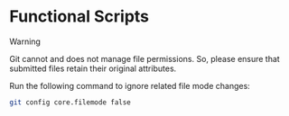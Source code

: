 # Functional Scripts

> [!WARNING]
> Git cannot and does not manage file permissions. So, please ensure that submitted files retain their original attributes.

Run the following command to ignore related file mode changes:

```bash
git config core.filemode false
```
